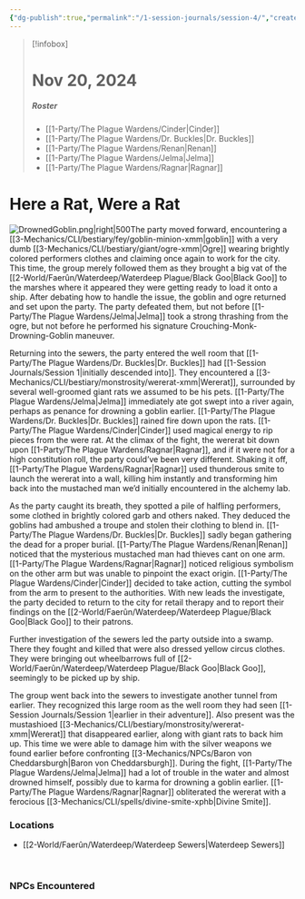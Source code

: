 ```yaml
---
{"dg-publish":true,"permalink":"/1-session-journals/session-4/","created":"2025-02-23T00:03:02.875-05:00","updated":"2025-02-25T13:40:44.601-05:00"}
---
```


>[!infobox]
># Nov 20, 2024
>##### Roster
>- [[1-Party/The Plague Wardens/Cinder\|Cinder]]
>- [[1-Party/The Plague Wardens/Dr. Buckles\|Dr. Buckles]]
>- [[1-Party/The Plague Wardens/Renan\|Renan]]
>- [[1-Party/The Plague Wardens/Jelma\|Jelma]]
>- [[1-Party/The Plague Wardens/Ragnar\|Ragnar]]
# Here a Rat, Were a Rat
![DrownedGoblin.png|right|500](/img/user/z_Assets/DrownedGoblin.png)The party moved forward, encountering a [[3-Mechanics/CLI/bestiary/fey/goblin-minion-xmm\|goblin]] with a very dumb [[3-Mechanics/CLI/bestiary/giant/ogre-xmm\|Ogre]] wearing brightly colored performers clothes and claiming once again to work for the city.  This time, the group merely followed them as they brought a big vat of the [[2-World/Faerûn/Waterdeep/Waterdeep Plague/Black Goo\|Black Goo]] to the marshes where it appeared they were getting ready to load it onto a ship.  After debating how to handle the issue, the goblin and ogre returned and set upon the party.  The party defeated them, but not before [[1-Party/The Plague Wardens/Jelma\|Jelma]] took a strong thrashing from the ogre, but not before he performed his signature Crouching-Monk-Drowning-Goblin maneuver. 

Returning into the sewers, the party entered the well room that [[1-Party/The Plague Wardens/Dr. Buckles\|Dr. Buckles]] had [[1-Session Journals/Session 1\|initially descended into]].  They encountered a [[3-Mechanics/CLI/bestiary/monstrosity/wererat-xmm\|Wererat]], surrounded by several well-groomed giant rats we assumed to be his pets.  [[1-Party/The Plague Wardens/Jelma\|Jelma]] immediately ate got swept into a river again, perhaps as penance for drowning a goblin earlier. [[1-Party/The Plague Wardens/Dr. Buckles\|Dr. Buckles]] rained fire down upon the rats.  [[1-Party/The Plague Wardens/Cinder\|Cinder]] used magical energy to rip pieces from the were rat.  At the climax of the fight, the wererat bit down upon [[1-Party/The Plague Wardens/Ragnar\|Ragnar]], and if it were not for a high constitution roll, the party could’ve been very different.  Shaking it off, [[1-Party/The Plague Wardens/Ragnar\|Ragnar]] used thunderous smite to launch the wererat into a wall, killing him instantly and transforming him back into the mustached man we’d initially encountered in the alchemy lab.

As the party caught its breath, they spotted a pile of halfling performers, some clothed in brightly colored garb and others naked.  They deduced the goblins had ambushed a troupe and stolen their clothing to blend in.  [[1-Party/The Plague Wardens/Dr. Buckles\|Dr. Buckles]] sadly began gathering the dead for a proper burial. [[1-Party/The Plague Wardens/Renan\|Renan]] noticed that the mysterious mustached man had thieves cant on one arm.  [[1-Party/The Plague Wardens/Ragnar\|Ragnar]] noticed religious symbolism on the other arm but was unable to pinpoint the exact origin.  [[1-Party/The Plague Wardens/Cinder\|Cinder]] decided to take action, cutting the symbol from the arm to present to the authorities. With new leads the investigate, the party decided to return to the city for retail therapy and to report their findings on the [[2-World/Faerûn/Waterdeep/Waterdeep Plague/Black Goo\|Black Goo]] to their patrons.

Further investigation of the sewers led the party outside into a swamp. There they fought and killed that were also dressed yellow circus clothes. They were bringing out wheelbarrows full of [[2-World/Faerûn/Waterdeep/Waterdeep Plague/Black Goo\|Black Goo]], seemingly to be picked up by ship.

The group went back into the sewers to investigate another tunnel from earlier. They recognized this large room as the well room they had seen [[1-Session Journals/Session 1\|earlier in their adventure]]. Also present was the mustashioed  [[3-Mechanics/CLI/bestiary/monstrosity/wererat-xmm\|Wererat]] that disappeared earlier, along with giant rats to back him up. This time we were able to damage him with the silver weapons we found earlier before confronting [[3-Mechanics/NPCs/Baron von Cheddarsburgh\|Baron von Cheddarsburgh]]. During the fight, [[1-Party/The Plague Wardens/Jelma\|Jelma]] had a lot of trouble in the water and almost drowned himself, possibly due to karma for drowning a goblin earlier. [[1-Party/The Plague Wardens/Ragnar\|Ragnar]] obliterated the wererat with a ferocious [[3-Mechanics/CLI/spells/divine-smite-xphb\|Divine Smite]].


### Locations

- [[2-World/Faerûn/Waterdeep/Waterdeep Sewers\|Waterdeep Sewers]]
<br>

### NPCs Encountered



